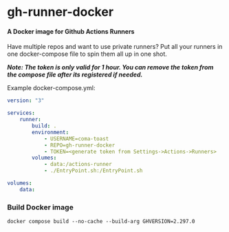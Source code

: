 # gh-runner-docker

#### A Docker image for Github Actions Runners

Have multiple repos and want to use private runners? Put all your runners in one docker-compose file to spin them all up in one shot.

**_Note: The token is only valid for 1 hour. You can remove the token from the compose file after its registered if needed._**

Example docker-compose.yml:

```yaml
version: "3"

services:
    runner:
        build: .
        environment:
            - USERNAME=coma-toast
            - REPO=gh-runner-docker
            - TOKEN=<generate token from Settings->Actions->Runners>
        volumes:
            - data:/actions-runner
            - ./EntryPoint.sh:/EntryPoint.sh

volumes:
    data:
```

### Build Docker image

`docker compose build --no-cache --build-arg GHVERSION=2.297.0`
